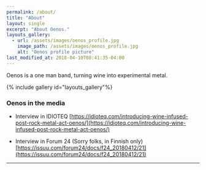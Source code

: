 ```yaml
---
permalink: /about/
title: "About"
layout: single
excerpt: "About Oenos."
layouts_gallery:
  - url: /assets/images/oenos_profile.jpg
    image_path: /assets/images/oenos_profile.jpg
    alt: "Oenos profile picture"
last_modified_at: 2018-04-10T08:41:35-04:00
---
```


Oenos is a one man band, turning wine into experimental metal.

{% include gallery id="layouts_gallery"%}


### Oenos in the media

- Interview in IDIOTEQ [https://idioteq.com/introducing-wine-infused-post-rock-metal-act-oenos/](https://idioteq.com/introducing-wine-infused-post-rock-metal-act-oenos/)


- Interview in Forum 24 (Sorry folks, in Finnish only) [https://issuu.com/forum24/docs/f24_20180412/21](https://issuu.com/forum24/docs/f24_20180412/21)




---
